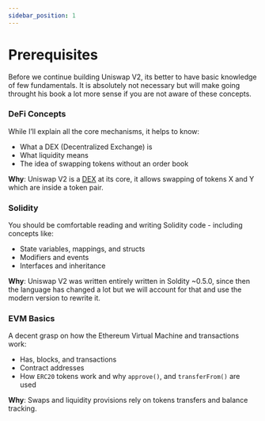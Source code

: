 ```yaml
---
sidebar_position: 1
---
```


# Prerequisites

Before we continue building Uniswap V2, its better to have basic knowledge of few fundamentals. It is absolutely not necessary but will make going throught his book a lot more sense if you are not aware of these concepts.


### DeFi Concepts

While I’ll explain all the core mechanisms, it helps to know:

- What a DEX (Decentralized Exchange) is
- What liquidity means
- The idea of swapping tokens without an order book

**Why**: Uniswap V2 is a [DEX](https://www.coinbase.com/en-in/learn/crypto-basics/what-is-a-dex) at its core, it allows swapping of tokens X and Y which are inside a token pair.


### Solidity

You should be comfortable reading and writing Solidity code - including concepts like:

- State variables, mappings, and structs
- Modifiers and events
- Interfaces and inheritance
  
**Why**: Uniswap V2 was written entirely written in Soldity ~0.5.0, since then the language has changed a lot but we will account for that and use the modern version to rewrite it.

### EVM Basics

A decent grasp on how the Ethereum Virtual Machine and transactions work:

- Has, blocks, and transactions
- Contract addresses
- How `ERC20` tokens work and why `approve()`, and `transferFrom()` are used

**Why**: Swaps and liquidity provisions rely on tokens transfers and balance tracking.